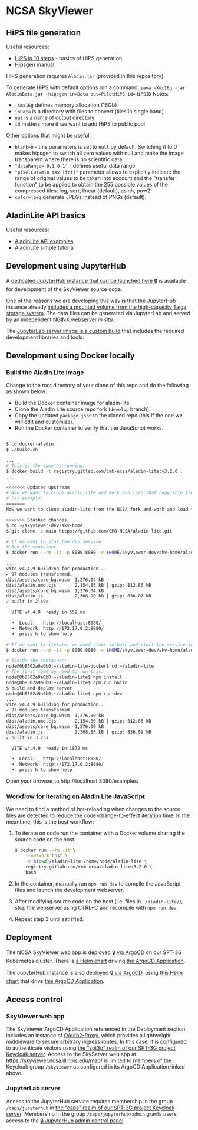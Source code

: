 # NCSA SkyViewer

## HiPS file generation

Useful resources:

* [HiPS in 10 steps](https://aladin.cds.unistra.fr/hips/HipsIn10Steps.gml) - basics of HiPS generation
* [Hipsgen manual](https://aladin.cds.unistra.fr/hips/HipsgenManual.pdf)

HiPS generation requires ```Aladin.jar``` (provided in this repository).

To generate HiPS with default options run a command:
```java -Xmx16g -jar AladinBeta.jar -hipsgen in=Data out=PilotHiPS id=HiPSID```
Notes:
* ```-Xmx16g``` defines memory allocation (16Gb)
* ```inData``` is a directory with files to convert (tiles in single band)
* ```out``` is a name of output directory
* ```id``` matters more if we want to add HiPS to public pool

Other options that might be useful:
* ```blank=0``` - this parameters is set to ```null``` by default. Switching it to 0 makes hipsgen to switch all zero values with null and make the image transparent where there is no scientific data.
* ```"dataRange=-0.1 0.1"``` - defines useful data range
* ```"pixelCut=min max [fct]"``` parameter allows to explicitly indicate the range of original values to be taken into account and the "transfer function" to be applied to obtain the 255 possible values of the compressed tiles: log, sqrt, linear (default), asinh, pow2.
* ```color=jpeg``` generate JPEGs instead of PNGs (default).


## AladinLite API basics

Useful resources:
* [AladinLite API examples](https://aladin.u-strasbg.fr/AladinLite/doc/API/examples/)
* [AladinLite simple tutorial](https://aladin.cds.unistra.fr/AladinLite/doc/tutorials/interactive-finding-chart/)

## Development using JupyterHub

A [dedicated JupyterHub instance that can be launched here 🔒](https://jupyter.skyviewer.ncsa.illinois.edu/) is available for development of the SkyViewer source code.

One of the reasons we are developing this way is that the JupyterHub instance already [includes a mounted volume from the high-capacity Taiga storage system](https://gitlab.com/spt3g/kubernetes/-/blob/main/charts/jupyterhub/values.yaml). The data files can be generated via JupyterLab and served by an independent [NGINX webserver](https://gitlab.com/spt3g/kubernetes/-/blob/main/charts/skyviewer/templates/deployment.yaml) *in situ*.

The [JupyterLab server image is a custom build](./docker/jupyter/Dockerfile) that includes the required development libraries and tools.

## Development using Docker locally

### Build the Aladin Lite image

Change to the root directory of your clone of this repo and do the following as shown below:

* Build the Docker container image for aladin-lite
* Clone the Aladin Lite source repo fork (`develop` branch).
* Copy the updated `package.json` to the cloned repo (this if the one we will edit and customize).
* Run the Docker container to verify that the JavaScript works.

```bash

$ cd docker-aladin
$ ./build.sh

...
# This is the same as running:
$ docker build -t registry.gitlab.com/cmb-ncsa/aladin-lite:v3.2.0 .
...

<<<<<<< Updated upstream
# Now we want to clone aladin-lite and work and load that copy into the container
# For example:
=======
Now we want to clone aladin-lite from the NCSA fork and work and load that copy into the container

>>>>>>> Stashed changes
$ cd ~/skyviewer-dev/skv-home
$ git clone -b main https://github.com/CMB-NCSA/aladin-lite.git

# If we want to star the dev service
# Run the container
$ docker run --rm -it -p 8080:8080 -v $HOME/skyviewer-dev/skv-home/aladin-lite:/home/node/aladin-lite registry.gitlab.com/cmb-ncsa/aladin-lite:v3.2.0

...
vite v4.4.9 building for production...
✓ 97 modules transformed.
dist/assets/core_bg.wasm  1,276.04 kB
dist/aladin.umd.cjs       2,154.85 kB │ gzip: 812.86 kB
dist/assets/core_bg.wasm  1,276.04 kB
dist/aladin.js            2,308.90 kB │ gzip: 836.07 kB
✓ built in 2.69s

  VITE v4.4.9  ready in 559 ms

  ➜  Local:   http://localhost:8080/
  ➜  Network: http://172.17.0.2:8080/
  ➜  press h to show help

# If we want to iterate, we need start in bash and start the service inside the container:
$ docker run --rm -it -p 8080:8080 -v $HOME/skyviewer-dev/skv-home/aladin-lite:/home/node/aladin-lite registry.gitlab.com/cmb-ncsa/aladin-lite:v3.2.0 bash

# Inside the container:
node@0b8502a9a0b0:~/aladin-lite-docker$ cd ~/aladin-lite
# The first time we need to run this:
node@0b8502a9a0b0:~/aladin-lite$ npm install     
node@0b8502a9a0b0:~/aladin-lite$ npm run build
$ build and deploy server 
node@0b8502a9a0b0:~/aladin-lite$ npm run dev
...
vite v4.4.9 building for production...
✓ 97 modules transformed.
dist/assets/core_bg.wasm  1,276.00 kB
dist/aladin.umd.cjs       2,154.80 kB │ gzip: 812.86 kB
dist/assets/core_bg.wasm  1,276.00 kB
dist/aladin.js            2,308.85 kB │ gzip: 836.09 kB
✓ built in 3.73s

  VITE v4.4.9  ready in 1872 ms

  ➜  Local:   http://localhost:8080/
  ➜  Network: http://172.17.0.2:8080/
  ➜  press h to show help


```

Open your browser to http://localhost:8080/examples/

### Workflow for iterating on Aladin Lite JavaScript

We need to find a method of hot-reloading when changes to the source files are detected to reduce the code-change-to-effect iteration time. In the meantime, this is the best workflow:

1. To iterate on code run the container with a Docker volume sharing the source code on the host.

   ```bash
   $ docker run --rm -it \
       --network host \
       -v $(pwd)/aladin-lite:/home/node/aladin-lite \
       registry.gitlab.com/cmb-ncsa/aladin-lite:3.2.0 \
       bash
   ```

2. In the container, manually run `npm run dev` to compile the JavaScript files and launch the development webserver.

3. After modifying source code on the host (i.e. files in `./aladin-lite/`), stop the webserver using CTRL+C and recompile with `npm run dev`.

4. Repeat step 3 until satisfied.

## Deployment

The NCSA SkyViewer web app is deployed [🔒 via ArgoCD](https://spt3g.ncsa.illinois.edu/argo-cd/applications/skyviewer) on our SPT-3G Kubernetes cluster. There is [a Helm chart](https://gitlab.com/spt3g/kubernetes/-/tree/main/charts/skyviewer) driving [the ArgoCD Application](https://gitlab.com/spt3g/kubernetes/-/blob/main/apps/spt3g/templates/skyviewer.yaml).

The JupyterHub instance is also deployed [🔒 via ArgoCD](https://spt3g.ncsa.illinois.edu/argo-cd/applications/jupyterhub-skyviewer), using [this Helm chart](https://gitlab.com/spt3g/kubernetes/-/tree/main/charts/jupyterhub) that drive [this ArgoCD Application](https://gitlab.com/spt3g/kubernetes/-/blob/main/apps/spt3g/templates/jupyterhub.yaml).

## Access control

### SkyViewer web app

The SkyViewer ArgoCD Application referenced in the Deployment section includes an instance of [OAuth2-Proxy](https://gitlab.com/decentci/charts/-/tree/main/charts/oauth2-proxy-traefik), which provides a lightweight middleware to secure arbitrary ingress routes. In this case, it is configured to authenticate visitors using [the "spt3g" realm of our SPT-3G project Keycloak server](https://keycloak.spt3g.ncsa.illinois.edu/realms/spt3g/). Access to the SkyServer web app at https://skyviewer.ncsa.illinois.edu/map/ is limited to members of the Keycloak group `/skyviewer` as configured in its ArgoCD Application linked above.

### JupyterLab server

Access to the JupyterHub service requires membership in the group `/caps/jupyterhub` in [the "caps" realm of our SPT-3G project Keycloak server](https://keycloak.spt3g.ncsa.illinois.edu/realms/caps/). Membership in the group `/caps/jupyterhub/admin` grants users access to the [🔒 JupyterHub admin control panel](https://jupyter.skyviewer.ncsa.illinois.edu/hub/admin).
